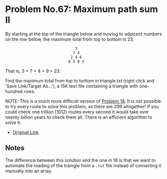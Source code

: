 Problem No.67: Maximum path sum II
==========================

By starting at the top of the triangle below and moving to adjacent numbers on the row below, the maximum total from top to bottom is 23.

                                   3
                                  7 4
                                 2 4 6
                                8 5 9 3

That is, 3 + 7 + 4 + 9 = 23.

Find the maximum total from top to bottom in triangle.txt (right click and 'Save Link/Target As...'), a 15K text file containing a triangle with one-hundred rows.

NOTE: This is a much more difficult version of [Problem 18](https://projecteuler.net/problem=18). It is not possible to try every route to solve this problem, as there are 299 altogether! If you could check one trillion (1012) routes every second it would take over twenty billion years to check them all. There is an efficient algorithm to solve it.

- [Original Link](https://projecteuler.net/problem=67)

## Notes

The difference between this solution and the one in 18 is that we want to automate the reading of the traingle from a `.txt` file instead of converting it manually into an array.